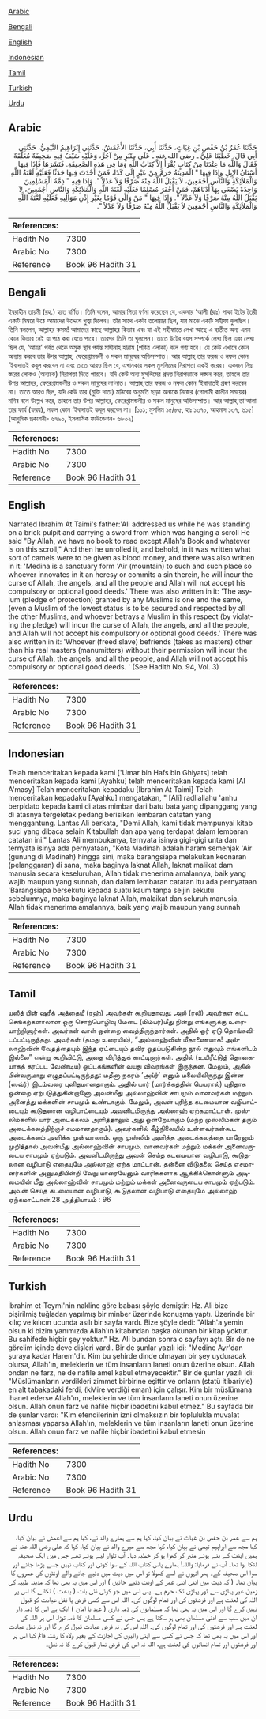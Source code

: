 [Arabic](#arabic)

[Bengali](#bengali)

[English](#english)

[Indonesian](#indonesian)

[Tamil](#tamil)

[Turkish](#turkish)

[Urdu](#urdu)

## Arabic


<div dir="rtl" lang="ar" style={{fontSize:'larger',backgroundColor:'#f8f9fa',padding:20}}>
حَدَّثَنَا عُمَرُ بْنُ حَفْصِ بْنِ غِيَاثٍ، حَدَّثَنَا أَبِي، حَدَّثَنَا الأَعْمَشُ، حَدَّثَنِي إِبْرَاهِيمُ التَّيْمِيُّ، حَدَّثَنِي أَبِي قَالَ، خَطَبَنَا عَلِيٌّ ـ رضى الله عنه ـ عَلَى مِنْبَرٍ مِنْ آجُرٍّ، وَعَلَيْهِ سَيْفٌ فِيهِ صَحِيفَةٌ مُعَلَّقَةٌ فَقَالَ وَاللَّهِ مَا عِنْدَنَا مِنْ كِتَابٍ يُقْرَأُ إِلاَّ كِتَابُ اللَّهِ وَمَا فِي هَذِهِ الصَّحِيفَةِ‏.‏ فَنَشَرَهَا فَإِذَا فِيهَا أَسْنَانُ الإِبِلِ وَإِذَا فِيهَا ‏"‏ الْمَدِينَةُ حَرَمٌ مِنْ عَيْرٍ إِلَى كَذَا، فَمَنْ أَحْدَثَ فِيهَا حَدَثًا فَعَلَيْهِ لَعْنَةُ اللَّهِ وَالْمَلاَئِكَةِ وَالنَّاسِ أَجْمَعِينَ، لاَ يَقْبَلُ اللَّهُ مِنْهُ صَرْفًا وَلاَ عَدْلاً ‏"‏‏.‏ وَإِذَا فِيهِ ‏"‏ ذِمَّةُ الْمُسْلِمِينَ وَاحِدَةٌ يَسْعَى بِهَا أَدْنَاهُمْ، فَمَنْ أَخْفَرَ مُسْلِمًا فَعَلَيْهِ لَعْنَةُ اللَّهِ وَالْمَلاَئِكَةِ وَالنَّاسِ أَجْمَعِينَ، لاَ يَقْبَلُ اللَّهُ مِنْهُ صَرْفًا وَلاَ عَدْلاً ‏"‏‏.‏ وَإِذَا فِيهَا ‏"‏ مَنْ وَالَى قَوْمًا بِغَيْرِ إِذْنِ مَوَالِيهِ فَعَلَيْهِ لَعْنَةُ اللَّهِ وَالْمَلاَئِكَةِ وَالنَّاسِ أَجْمَعِينَ لاَ يَقْبَلُ اللَّهُ مِنْهُ صَرْفًا وَلاَ عَدْلاً ‏"‏‏.‏
</div>
<div style={{backgroundColor:'#f8f9fa',padding:20, marginBottom: 10}}><table> <thead> <tr> <th>References:</th> <th></th> </tr> </thead> <tbody><tr><td>Hadith No</td><td>7300</td></tr><tr><td>Arabic No</td><td>7300</td></tr><tr><td>Reference</td><td>Book 96 Hadith 31</td></tr></tbody></table></div>

## Bengali


<div dir="ltr" lang="bn" style={{fontSize:'larger',backgroundColor:'#f8f9fa',padding:20}}>
ইবরাহীম তায়মী (রহ.) হতে বর্ণিত। তিনি বলেন, আমার পিতা বর্ণনা করেছেন যে, একবার ‘আলী (রাঃ) পাকা ইটের তৈরী একটি মিম্বরে উঠে আমাদের উদ্দেশে খুত্বা দিলেন। তাঁর সাথে একটা তলোয়ার ছিল, যার মাঝে একটি সহীফা ঝুলছিল। তিনি বললেন, আল্লাহর কসম! আমাদের কাছে আল্লাহর কিতাব এবং যা এই সহীফাতে লেখা আছে এ ব্যতীত অন্য এমন কোন কিতাব নেই যা পাঠ করা যেতে পারে। তারপর তিনি তা খুললেন। তাতে উটের বয়স সম্পর্কে লেখা ছিল এবং লেখা ছিল যে, ‘আয়র’ পর্বত থেকে অমুক স্থান পর্যন্ত মাদ্বীনাহ হারাম (পবিত্র এলাকা) বলে গণ্য হবে। যে কেউ এখানে কোন অন্যায় করবে তার উপর আল্লাহ্, ফেরেশ্তামন্ডলী ও সকল মানুষের অভিসম্পাত। আর আল্লাহ্ তার ফরজ ও নফল কোন ‘ইবাদাতই কবূল করবেন না এবং তাতে আরও ছিল যে, এখানকার সকল মুসলিমের নিরাপত্তা একই স্তরের। একজন নিম্ন স্তরের লোকও (অন্যকে) নিরাপত্তা দিতে পারবে। যদি কেউ অন্য মুসলিমের প্রদত্ত নিরাপত্তাকে লঙ্ঘন করে, তাহলে তার উপর আল্লাহর, ফেরেশ্তামন্ডলীর ও সকল মানুষের লা‘নাত। আল্লাহ্ তার ফরজ ও নফল কোন ‘ইবাদাতই গ্রহণ করবেন না। তাতে আরও ছিল, যদি কেউ তার (মুক্তি দাতা) মনিবের অনুমতি ছাড়া অন্যকে নিজের (গোলামী কালীন সময়ের) মনিব বলে উল্লেখ করে, তাহলে তার উপর আল্লাহর, ফেরেশ্তামন্ডলীর ও সকল মানুষের অভিসম্পাত। আর আল্লাহ্ তা‘আলা তার ফার্য (ফরয), নফল কোন ‘ইবাদাতই কবূল করবেন না। [১১১; মুসলিম ১৫/৮৫, হাঃ ১৩৭০, আহমাদ ১৩৭, ৬১৫] (আধুনিক প্রকাশনী- ৬৭৯০, ইসলামিক ফাউন্ডেশন- ৬৮০২)
</div>
<div style={{backgroundColor:'#f8f9fa',padding:20, marginBottom: 10}}><table> <thead> <tr> <th>References:</th> <th></th> </tr> </thead> <tbody><tr><td>Hadith No</td><td>7300</td></tr><tr><td>Arabic No</td><td>7300</td></tr><tr><td>Reference</td><td>Book 96 Hadith 31</td></tr></tbody></table></div>

## English


<div dir="ltr" lang="en" style={{fontSize:'larger',backgroundColor:'#f8f9fa',padding:20}}>
Narrated Ibrahim At Taimi's father:'Ali addressed us while he was standing on a brick pulpit and carrying a sword from which was hanging a scroll He said "By Allah, we have no book to read except Allah's Book and whatever is on this scroll," And then he unrolled it, and behold, in it was written what sort of camels were to be given as blood money, and there was also written in it: 'Medina is a sanctuary form 'Air (mountain) to such and such place so whoever innovates in it an heresy or commits a sin therein, he will incur the curse of Allah, the angels, and all the people and Allah will not accept his compulsory or optional good deeds.' There was also written in it: 'The asylum (pledge of protection) granted by any Muslims is one and the same, (even a Muslim of the lowest status is to be secured and respected by all the other Muslims, and whoever betrays a Muslim in this respect (by violating the pledge) will incur the curse of Allah, the angels, and all the people, and Allah will not accept his compulsory or optional good deeds.' There was also written in it: 'Whoever (freed slave) befriends (takes as masters) other than his real masters (manumitters) without their permission will incur the curse of Allah, the angels, and all the people, and Allah will not accept his compulsory or optional good deeds. ' (See Hadith No. 94, Vol. 3)
</div>
<div style={{backgroundColor:'#f8f9fa',padding:20, marginBottom: 10}}><table> <thead> <tr> <th>References:</th> <th></th> </tr> </thead> <tbody><tr><td>Hadith No</td><td>7300</td></tr><tr><td>Arabic No</td><td>7300</td></tr><tr><td>Reference</td><td>Book 96 Hadith 31</td></tr></tbody></table></div>

## Indonesian


<div dir="ltr" lang="id" style={{fontSize:'larger',backgroundColor:'#f8f9fa',padding:20}}>
Telah menceritakan kepada kami ['Umar bin Hafs bin Ghiyats] telah menceritakan kepada kami [Ayahku] telah menceritakan kepada kami [Al A'masy] Telah menceritakan kepadaku [Ibrahim At Taimi] Telah menceritakan kepadaku [Ayahku] mengatakan, " [Ali] radliallahu 'anhu berpidato kepada kami di atas mimbar dari batu bata yang dipanggang yang di atasnya tergeletak pedang berisikan lembaran catatan yang menggantung. Lantas Ali berkata, "Demi Allah, kami tidak mempunyai kitab suci yang dibaca selain Kitabullah dan apa yang terdapat dalam lembaran catatan ini." Lantas Ali membukanya, ternyata isinya gigi-gigi unta dan ternyata isinya ada pernyataan, "Kota Madinah adalah haram semenjak 'Air (gunung di Madinah) hingga sini, maka barangsiapa melakukan keonaran (pelanggaran) di sana, maka baginya laknat Allah, laknat malikat dam manusia secara keseluruhan, Allah tidak menerima amalannya, baik yang wajib maupun yang sunnah, dan dalam lembaran catatan itu ada pernyataan 'Barangsiapa bersekutu kepada suatu kaum tanpa seijin sekutu sebelumnya, maka baginya laknat Allah, malaikat dan seluruh manusia, Allah tidak menerima amalannya, baik yang wajib maupun yang sunnah
</div>
<div style={{backgroundColor:'#f8f9fa',padding:20, marginBottom: 10}}><table> <thead> <tr> <th>References:</th> <th></th> </tr> </thead> <tbody><tr><td>Hadith No</td><td>7300</td></tr><tr><td>Arabic No</td><td>7300</td></tr><tr><td>Reference</td><td>Book 96 Hadith 31</td></tr></tbody></table></div>

## Tamil


<div dir="ltr" lang="ta" style={{fontSize:'larger',backgroundColor:'#f8f9fa',padding:20}}>
யஸீத் பின் ஷரீக் அத்தைமீ (ரஹ்) அவர்கள் கூறியதாவது: அலீ (ரலி) அவர்கள் சுட்ட செங்கற்களாலான ஒரு சொற்பொழிவு மேடை (மிம்பர்)மீது நின்று எங்களுக்கு உரையாற்றினார்கள். அவர்கள் வாள் ஒன்றை வைத்திருந்தார்கள். அதில் ஓர் ஏடு தொங்கவிடப்பட்டிருந்தது. அவர்கள் (தமது உரையில்), “அல்லாஹ்வின் மீதாணையாக! அல்லாஹ்வின் வேதத்தையும் இந்த ஏட்டையும் தவிர ஓதப்படுகின்ற நூல் எதுவும் எங்களிடம் இல்லை” என்று கூறிவிட்டு, அதை விரித்துக் காட்டினார்கள். அதில் (உயிரீட்டுத் தொகையாகத் தரப்பட வேண்டிய) ஒட்டகங்களின் வயது விவரங்கள் இருந்தன. மேலும், அதில் பின்வருமாறு எழுதப்பட்டிருந்தது: மதீனா நகரம் ‘அய்ர்’ எனும் மலையிலிருந்து இன்ன (ஸவ்ர்) இடம்வரை புனிதமானதாகும். அதில் யார் (மார்க்கத்தின் பெயரால்) புதிதாக ஒன்றை ஏற்படுத்துகின்றானோ அவன்மீது அல்லாஹ்வின் சாபமும் வானவர்கள் மற்றும் அனைத்து மக்களின் சாபமும் உண்டாகும். மேலும், அவன் புரிந்த கடமையான வழிபாட்டையும் கூடுதலான வழிபாட்டையும் அவனிடமிருந்து அல்லாஹ் ஏற்கமாட்டான். முஸ்லிம்களில் யார் அடைக்கலம் அளித்தாலும் அது ஒன்றேயாகும் (மற்ற முஸ்லிம்கள் தரும் அடைக்கலத்திற்குச் சமமானதாகும்). அவர்களில் கீழ்நிலையில் உள்ளவர்கள்கூட அடைக்கலம் அளிக்க முன்வரலாம். ஒரு முஸ்லிம் அளித்த அடைக்கலத்தை யாரேனும் முறித்தால் அவன்மீது அல்லாஹ்வின் சாபமும், வானவர்கள் மற்றும் மக்கள் அனைவருடைய சாபமும் ஏற்படும். அவனிடமிருந்து அவன் செய்த கடமையான வழிபாடு, கூடுதலான வழிபாடு எதையுமே அல்லாஹ் ஏற்க மாட்டான். தன்னை விடுதலை செய்த எசமானர்களின் அனுமதியின்றி வேறு யாரையேனும் வாரிசுகளாக ஆக்கிக்கொள்ளும் அடிமையின் மீது அல்லாஹ்வின் சாபமும் மற்றும் மக்கள் அனைவருடைய சாபமும் ஏற்படும். அவன் செய்த கடமையான வழிபாடு, கூடுதலான வழிபாடு எதையுமே அல்லாஹ் ஏற்கமாட்டான்.28 அத்தியாயம் : 96
</div>
<div style={{backgroundColor:'#f8f9fa',padding:20, marginBottom: 10}}><table> <thead> <tr> <th>References:</th> <th></th> </tr> </thead> <tbody><tr><td>Hadith No</td><td>7300</td></tr><tr><td>Arabic No</td><td>7300</td></tr><tr><td>Reference</td><td>Book 96 Hadith 31</td></tr></tbody></table></div>

## Turkish


<div dir="ltr" lang="tr" style={{fontSize:'larger',backgroundColor:'#f8f9fa',padding:20}}>
İbrahim et-Teyml'nin nakline göre babası şöyle demiştir: Hz. Ali bize pişirilmiş tuğladan yapılmış bir minber üzerinde konuşma yaptı. Üzerinde bir kılıç ve kılıcın ucunda asılı bir sayfa vardı. Bize şöyle dedi: "Allah'a yemin olsun ki bizim yanımızda Allah'ın kitabından başka okunan bir kitap yoktur. Bu sahifede hiçbir şey yoktur." Hz. Ali bundan sonra o sayfayı açtı. Bir de ne görelim içinde deve dişleri vardı. Bir de şunlar yazılı idi: "Medine Ayr'dan şuraya kadar Harem'dir. Kim bu şehirde dinde olmayan bir şey uyduracak olursa, Allah'ın, meleklerin ve tüm insanların laneti onun üzerine olsun. Allah ondan ne farz, ne de nafile amel kabul etmeyecektir." Bir de şunlar yazılı idi: "Müslümanların verdikleri zimmet birbirine eşittir ve onların (statü itibariyle) en alt tabakadaki ferdi, (kMire verdiği eman) için çalışır. Kim bir müslümana ihanet ederse Allah'ın, meleklerin ve tüm insanların laneti onun üzerine olsun. Allah onun farz ve nafile hiçbir ibadetini kabul etmez." Bu sayfada bir de şunlar vardı: "Kim efendilerinin izni olmaksızın bir toplulukla muvalat anlaşması yaparsa Allah'ın, meleklerin ve tüm insanların laneti onun üzerine olsun. Allah onun farz ve nafile hiçbir ibadetini kabul etmesin
</div>
<div style={{backgroundColor:'#f8f9fa',padding:20, marginBottom: 10}}><table> <thead> <tr> <th>References:</th> <th></th> </tr> </thead> <tbody><tr><td>Hadith No</td><td>7300</td></tr><tr><td>Arabic No</td><td>7300</td></tr><tr><td>Reference</td><td>Book 96 Hadith 31</td></tr></tbody></table></div>

## Urdu


<div dir="rtl" lang="ur" style={{fontSize:'larger',backgroundColor:'#f8f9fa',padding:20}}>
ہم سے عمر بن حفص بن غیاث نے بیان کیا، کہا ہم سے ہمارے والد نے، کہا ہم سے اعمش نے بیان کیا، کہا مجھ سے ابراہیم تیمی نے بیان کیا، کہا مجھ سے میرے والد نے بیان کیا، کہا کہ علی رضی اللہ عنہ نے ہمیں اینٹ کے بنے ہوئے منبر کر کھڑا ہو کر خطبہ دیا۔ آپ تلوار لیے ہوئے تھے جس میں ایک صحیفہ لٹکا ہوا تھا۔ آپ نے فرمایا: واللہ! ہمارے پاس کتاب اللہ کے سوا کوئی اور کتاب نہیں جسے پڑھا جائے اور سوا اس صحیفہ کے۔ پھر انہوں نے اسے کھولا تو اس میں دیت میں دئیے جانے والے اونٹوں کی عمروں کا بیان تھا۔ ( کہ دیت میں اتنی اتنی عمر کے اونٹ دئیے جائیں ) اور اس میں یہ بھی تھا کہ مدینہ طیبہ کی زمین عیر پہاڑی سے ثور پہاڑی تک حرم ہے۔ پس اس میں جو کوئی نئی بات ( بدعت ) نکالے گا اس پر اللہ کی لعنت ہے اور فرشتوں کی اور تمام لوگوں کی۔ اللہ اس سے کسی فرض یا نفل عبادت کو قبول نہیں کرے گا اور اس میں یہ بھی تھا کہ مسلمانوں کی ذمہ داری ( عہد یا امان ) ایک ہے اس کا ذمہ دار ان میں سب سے ادنیٰ مسلمان بھی ہو سکتا ہے پس جس نے کسی مسلمان کا ذمہ توڑا، اس پر اللہ کی لعنت ہے اور فرشتوں کی اور تمام لوگوں کی۔ اللہ اس کی نہ فرض عبادت قبول کرے گا اور نہ نفل عبادت اور اس میں یہ بھی تھا کہ جس نے کسی سے اپنی والیوں کی اجازت کے بغیر ولاء کا رشتہ قائم کیا اس پر اور فرشتوں اور تمام انسانوں کی لعنت ہے، اللہ نہ اس کی فرض نماز قبول کرے گا نہ نفل۔
</div>
<div style={{backgroundColor:'#f8f9fa',padding:20, marginBottom: 10}}><table> <thead> <tr> <th>References:</th> <th></th> </tr> </thead> <tbody><tr><td>Hadith No</td><td>7300</td></tr><tr><td>Arabic No</td><td>7300</td></tr><tr><td>Reference</td><td>Book 96 Hadith 31</td></tr></tbody></table></div>